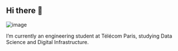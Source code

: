 ## Hi there 👋

<!--
**maalejahmed404/maalejahmed404** is a ✨ _special_ ✨ repository because its `README.md` (this file) appears on your GitHub profile.

Here are some ideas to get you started:

- 🔭 I’m currently working on ...
- 🌱 I’m currently learning ...
- 👯 I’m looking to collaborate on ...
- 🤔 I’m looking for help with ...
- 💬 Ask me about ...
- 📫 How to reach me: ...
- 😄 Pronouns: ...
- ⚡ Fun fact: ...
--> 
![image](https://github.com/user-attachments/assets/972f75da-1179-4b5f-ab64-ef0eb0f5ec65)

I’m currently an engineering student at Télécom Paris, studying Data Science and Digital Infrastructure.
